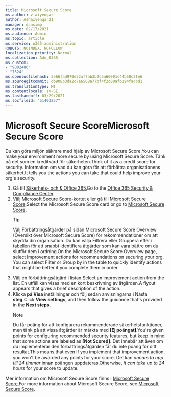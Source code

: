 ```yaml
---
title: Microsoft Secure Score
ms.author: v-aiyengar
author: AshaIyengar21
manager: dansimp
ms.date: 02/17/2021
ms.audience: Admin
ms.topic: article
ms.service: o365-administration
ROBOTS: NOINDEX, NOFOLLOW
localization_priority: Normal
ms.collection: Adm_O365
ms.custom:
- "9002486"
- "7524"
ms.openlocfilehash: 3e66fad970e52af7ab3b2c5a66001c44b50c2fe6
ms.sourcegitcommit: db908b3da2c7a6508a77bf4f2c80afb294fadbd1
ms.translationtype: MT
ms.contentlocale: sv-SE
ms.lasthandoff: 03/29/2021
ms.locfileid: "51403257"
---
```

# <a name="microsoft-secure-score"></a><span data-ttu-id="fda8c-102">Microsoft Secure Score</span><span class="sxs-lookup"><span data-stu-id="fda8c-102">Microsoft Secure Score</span></span>

<span data-ttu-id="fda8c-103">Du kan göra miljön säkrare med hjälp av Microsoft Secure Score.</span><span class="sxs-lookup"><span data-stu-id="fda8c-103">You can make your environment more secure by using Microsoft Secure Score.</span></span> <span data-ttu-id="fda8c-104">Tänk på det som en kreditvärd för säkerheten.</span><span class="sxs-lookup"><span data-stu-id="fda8c-104">Think of it as a credit score for security.</span></span> <span data-ttu-id="fda8c-105">Information om vad du kan göra för att förbättra organisationens säkerhet.</span><span class="sxs-lookup"><span data-stu-id="fda8c-105">It tells you the actions you can take that could help improve your org's security.</span></span>

1. <span data-ttu-id="fda8c-106">Gå till [Säkerhets- och & Office 365.](https://go.microsoft.com/fwlink/p/?linkid=2077143)</span><span class="sxs-lookup"><span data-stu-id="fda8c-106">Go to the [Office 365 Security & Compliance Center](https://go.microsoft.com/fwlink/p/?linkid=2077143).</span></span>
1. <span data-ttu-id="fda8c-107">Välj Microsoft Secure Score-kortet eller gå till [Microsoft Secure Score](https://go.microsoft.com/fwlink/?linkid=2099589).</span><span class="sxs-lookup"><span data-stu-id="fda8c-107">Select the Microsoft Secure Score card or go to [Microsoft Secure Score](https://go.microsoft.com/fwlink/?linkid=2099589).</span></span>
    > [!TIP]
    >  <span data-ttu-id="fda8c-108">Välj Förbättringsåtgärder på sidan Microsoft Secure Score Overview (Översikt över Microsoft Secure Score) för rekommendationer om att skydda din organisation. Du kan välja Filtrera eller Gruppera efter i tabellen för att snabbt identifiera åtgärder som kan vara bättre om du slutför dem i ordning.</span><span class="sxs-lookup"><span data-stu-id="fda8c-108">On the Microsoft Secure Score Overview page, select Improvement actions for recommendations on securing your org. You can select Filter or Group by in the table to quickly identify actions that might be better if you complete them in order.</span></span>
1. <span data-ttu-id="fda8c-109">Välj en förbättringsåtgärd i listan.</span><span class="sxs-lookup"><span data-stu-id="fda8c-109">Select an improvement action from the list.</span></span> <span data-ttu-id="fda8c-110">En utfäll kan visas med en kort beskrivning av åtgärden.</span><span class="sxs-lookup"><span data-stu-id="fda8c-110">A flyout appears that gives a brief description of the action.</span></span>
1. <span data-ttu-id="fda8c-111">Klicka **på Visa** inställningar och följ sedan anvisningarna i Nästa **steg.**</span><span class="sxs-lookup"><span data-stu-id="fda8c-111">Click **View settings**, and then follow the guidance that's provided in the **Next steps**.</span></span>
    > [!NOTE]
    > <span data-ttu-id="fda8c-112">Du får poäng för att konfigurera rekommenderade säkerhetsfunktioner, men tänk på att vissa åtgärder är märkta med **[Ej poängat]**.</span><span class="sxs-lookup"><span data-stu-id="fda8c-112">You're given points for configuring recommended security features, but keep in mind that some actions are labeled as **[Not Scored]**.</span></span> <span data-ttu-id="fda8c-113">Det innebär att även om du implementerar den förbättringsåtgärden får du inte poäng för ditt resultat.</span><span class="sxs-lookup"><span data-stu-id="fda8c-113">This means that even if you implement that improvement action, you won't be awarded any points for your score.</span></span> <span data-ttu-id="fda8c-114">Det kan *annars ta upp till 24 timmar* innan poängen uppdateras.</span><span class="sxs-lookup"><span data-stu-id="fda8c-114">Otherwise, *it can take up to 24 hours* for your score to update.</span></span>

<span data-ttu-id="fda8c-115">Mer information om Microsoft Secure Score finns i [Microsoft Secure Score.](https://go.microsoft.com/fwlink/?linkid=2103077)</span><span class="sxs-lookup"><span data-stu-id="fda8c-115">For more information about Microsoft Secure Score, see [Microsoft Secure Score](https://go.microsoft.com/fwlink/?linkid=2103077).</span></span>